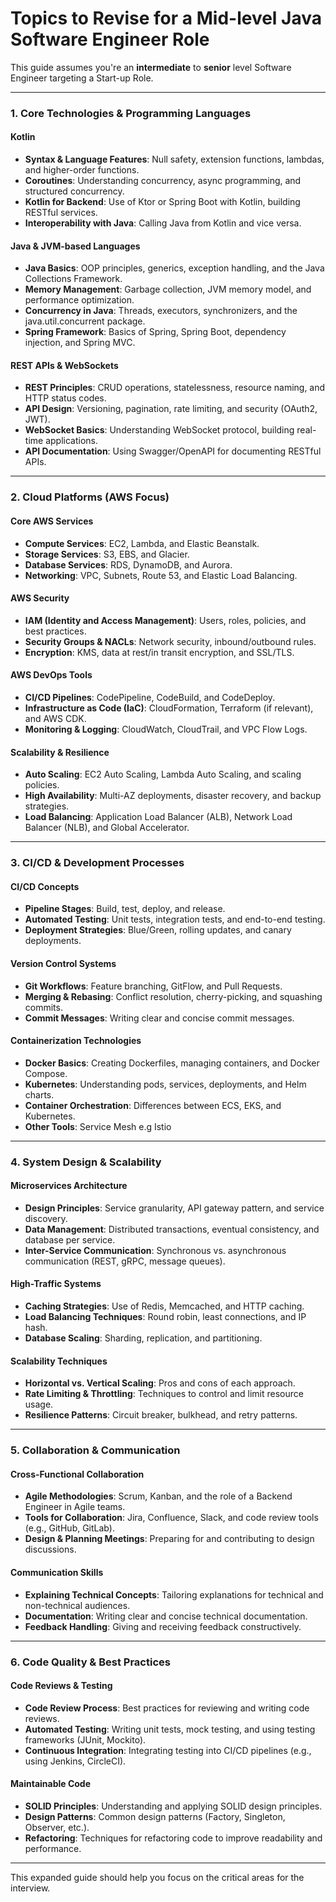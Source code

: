 # Topics to Revise for a Mid-level Java Software Engineer Role

This guide assumes you're an **intermediate** to **senior** level Software Engineer targeting a Start-up Role.

---

### **1. Core Technologies & Programming Languages**

#### **Kotlin**
   - **Syntax & Language Features**: Null safety, extension functions, lambdas, and higher-order functions.
   - **Coroutines**: Understanding concurrency, async programming, and structured concurrency.
   - **Kotlin for Backend**: Use of Ktor or Spring Boot with Kotlin, building RESTful services.
   - **Interoperability with Java**: Calling Java from Kotlin and vice versa.

#### **Java & JVM-based Languages**
   - **Java Basics**: OOP principles, generics, exception handling, and the Java Collections Framework.
   - **Memory Management**: Garbage collection, JVM memory model, and performance optimization.
   - **Concurrency in Java**: Threads, executors, synchronizers, and the java.util.concurrent package.
   - **Spring Framework**: Basics of Spring, Spring Boot, dependency injection, and Spring MVC.

#### **REST APIs & WebSockets**
   - **REST Principles**: CRUD operations, statelessness, resource naming, and HTTP status codes.
   - **API Design**: Versioning, pagination, rate limiting, and security (OAuth2, JWT).
   - **WebSocket Basics**: Understanding WebSocket protocol, building real-time applications.
   - **API Documentation**: Using Swagger/OpenAPI for documenting RESTful APIs.

---

### **2. Cloud Platforms (AWS Focus)**

#### **Core AWS Services**
   - **Compute Services**: EC2, Lambda, and Elastic Beanstalk.
   - **Storage Services**: S3, EBS, and Glacier.
   - **Database Services**: RDS, DynamoDB, and Aurora.
   - **Networking**: VPC, Subnets, Route 53, and Elastic Load Balancing.

#### **AWS Security**
   - **IAM (Identity and Access Management)**: Users, roles, policies, and best practices.
   - **Security Groups & NACLs**: Network security, inbound/outbound rules.
   - **Encryption**: KMS, data at rest/in transit encryption, and SSL/TLS.

#### **AWS DevOps Tools**
   - **CI/CD Pipelines**: CodePipeline, CodeBuild, and CodeDeploy.
   - **Infrastructure as Code (IaC)**: CloudFormation, Terraform (if relevant), and AWS CDK.
   - **Monitoring & Logging**: CloudWatch, CloudTrail, and VPC Flow Logs.

#### **Scalability & Resilience**
   - **Auto Scaling**: EC2 Auto Scaling, Lambda Auto Scaling, and scaling policies.
   - **High Availability**: Multi-AZ deployments, disaster recovery, and backup strategies.
   - **Load Balancing**: Application Load Balancer (ALB), Network Load Balancer (NLB), and Global Accelerator.

---

### **3. CI/CD & Development Processes**

#### **CI/CD Concepts**
   - **Pipeline Stages**: Build, test, deploy, and release.
   - **Automated Testing**: Unit tests, integration tests, and end-to-end testing.
   - **Deployment Strategies**: Blue/Green, rolling updates, and canary deployments.

#### **Version Control Systems**
   - **Git Workflows**: Feature branching, GitFlow, and Pull Requests.
   - **Merging & Rebasing**: Conflict resolution, cherry-picking, and squashing commits.
   - **Commit Messages**: Writing clear and concise commit messages.

#### **Containerization Technologies**
   - **Docker Basics**: Creating Dockerfiles, managing containers, and Docker Compose.
   - **Kubernetes**: Understanding pods, services, deployments, and Helm charts.
   - **Container Orchestration**: Differences between ECS, EKS, and Kubernetes.
   - **Other Tools**: Service Mesh e.g Istio

---

### **4. System Design & Scalability**

#### **Microservices Architecture**
   - **Design Principles**: Service granularity, API gateway pattern, and service discovery.
   - **Data Management**: Distributed transactions, eventual consistency, and database per service.
   - **Inter-Service Communication**: Synchronous vs. asynchronous communication (REST, gRPC, message queues).

#### **High-Traffic Systems**
   - **Caching Strategies**: Use of Redis, Memcached, and HTTP caching.
   - **Load Balancing Techniques**: Round robin, least connections, and IP hash.
   - **Database Scaling**: Sharding, replication, and partitioning.

#### **Scalability Techniques**
   - **Horizontal vs. Vertical Scaling**: Pros and cons of each approach.
   - **Rate Limiting & Throttling**: Techniques to control and limit resource usage.
   - **Resilience Patterns**: Circuit breaker, bulkhead, and retry patterns.

---

### **5. Collaboration & Communication**

#### **Cross-Functional Collaboration**
   - **Agile Methodologies**: Scrum, Kanban, and the role of a Backend Engineer in Agile teams.
   - **Tools for Collaboration**: Jira, Confluence, Slack, and code review tools (e.g., GitHub, GitLab).
   - **Design & Planning Meetings**: Preparing for and contributing to design discussions.

#### **Communication Skills**
   - **Explaining Technical Concepts**: Tailoring explanations for technical and non-technical audiences.
   - **Documentation**: Writing clear and concise technical documentation.
   - **Feedback Handling**: Giving and receiving feedback constructively.

---

### **6. Code Quality & Best Practices**

#### **Code Reviews & Testing**
   - **Code Review Process**: Best practices for reviewing and writing code reviews.
   - **Automated Testing**: Writing unit tests, mock testing, and using testing frameworks (JUnit, Mockito).
   - **Continuous Integration**: Integrating testing into CI/CD pipelines (e.g., using Jenkins, CircleCI).

#### **Maintainable Code**
   - **SOLID Principles**: Understanding and applying SOLID design principles.
   - **Design Patterns**: Common design patterns (Factory, Singleton, Observer, etc.).
   - **Refactoring**: Techniques for refactoring code to improve readability and performance.

---

This expanded guide should help you focus on the critical areas for the interview.